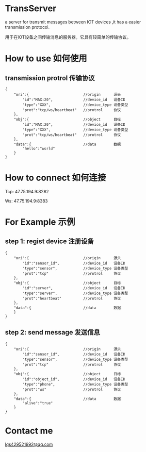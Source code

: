 # TransServer
a server for transmit messages between IOT devices ,it has a easier transmission protocol.

用于在IOT设备之间传输消息的服务器，它具有较简单的传输协议。
# How to use 如何使用

## transmission protrol 传输协议
```
{
    "ori":{                         //origin      源头
        "id":"MAX:20",              //device_id   设备ID
        "type":"XXX",               //device_type 设备类型
        "prot":"tcp/ws/heartbeat"   //protrol     协议
    },
    "obj":{                         //object      目标
        "id":"MAX:20",              //device_id   设备ID
        "type":"XXX",               //device_type 设备类型
        "prot":"tcp/ws/heartbeat"   //protrol     协议
    },
    "data":{                        //data        数据
        "hello":"world"
    }
}
```

# How to connect  如何连接
Tcp:
47.75.194.9:8282

Ws:
47.75.194.9:8383

# For Example  示例
## step 1:  regist device 注册设备
```
{
    "ori":{                         //origin      源头
        "id":"sensor_id",           //device_id   设备ID
        "type":"sensor",            //device_type 设备类型
        "prot":"tcp"                //protrol     协议
    },
    "obj":{                         //object      目标
        "id":"server",              //device_id   设备ID
        "type":"server",            //device_type 设备类型
        "prot":"heartbeat"          //protrol     协议
    },
    "data":{                        //data        数据
    }
}
```
## step 2:  send message 发送信息
```
{
    "ori":{                         //origin      源头
        "id":"sensor_id",           //device_id   设备ID
        "type":"sensor",            //device_type 设备类型
        "prot":"tcp"                //protrol     协议
    },
    "obj":{                         //object      目标
        "id":"object_id",           //device_id   设备ID
        "type":"phone",             //device_type 设备类型
        "prot":"ws"                 //protrol     协议
    },
    "data":{                        //data        数据
        "alive":"true"
    }
}
```
# Contact me
lqs429521992@qq.com

